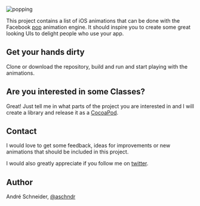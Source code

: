 ![popping](https://dl.dropboxusercontent.com/u/19150300/Github/Popping/icon.png)

This project contains a list of iOS animations that can be done with the Facebook [pop](https://github.com/facebook/pop) animation engine. It should inspire you to create some great looking UIs to delight people who use your app.

## Get your hands dirty

Clone or download the repository, build and run and start playing with the animations.

## Are you interested in some Classes?

Great! Just tell me in what parts of the project you are interested in and I will create a library and release it as a [CocoaPod](http://cocoapods.org).

## Contact

I would love to get some feedback, ideas for improvements or new animations that should be included in this project.

I would also greatly appreciate if you follow me on [twitter](http://twitter.com/aschndr).

## Author

André Schneider, [@aschndr](http://twitter.com/aschndr)
